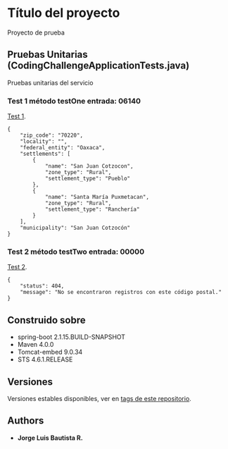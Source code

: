 # Título del proyecto

Proyecto de prueba

## Pruebas Unitarias (CodingChallengeApplicationTests.java)

Pruebas unitarias del servicio

### Test 1 método testOne entrada: 06140

[Test 1](https://github.com/jorgeluis128-jlbr/coding-challenge/tags).

```
{
    "zip_code": "70220",
    "locality": "",
    "federal_entity": "Oaxaca",
    "settlements": [
        {
            "name": "San Juan Cotzocon",
            "zone_type": "Rural",
            "settlement_type": "Pueblo"
        },
        {
            "name": "Santa María Puxmetacan",
            "zone_type": "Rural",
            "settlement_type": "Ranchería"
        }
    ],
    "municipality": "San Juan Cotzocón"
}
```
### Test 2 método testTwo entrada: 00000

[Test 2](https://github.com/jorgeluis128-jlbr/coding-challenge/tags).

```
{
    "status": 404,
    "message": "No se encontraron registros con este código postal."
}
```

## Construido sobre

* spring-boot 2.1.15.BUILD-SNAPSHOT
* Maven 4.0.0
* Tomcat-embed 9.0.34
* STS 4.6.1.RELEASE

## Versiones

Versiones estables disponibles, ver en [tags de este repositorio](https://github.com/jorgeluis128-jlbr/coding-challenge/tags).

## Authors

* **Jorge Luis Bautista R.**
